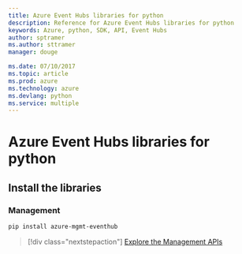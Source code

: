 ```yaml
---
title: Azure Event Hubs libraries for python
description: Reference for Azure Event Hubs libraries for python
keywords: Azure, python, SDK, API, Event Hubs
author: sptramer
ms.author: sttramer
manager: douge

ms.date: 07/10/2017
ms.topic: article
ms.prod: azure
ms.technology: azure
ms.devlang: python
ms.service: multiple
---
```


# Azure Event Hubs libraries for python

## Install the libraries


### Management

```bash
pip install azure-mgmt-eventhub
```
> [!div class="nextstepaction"]
> [Explore the Management APIs](/python/api/overview/azure/eventhub/management)